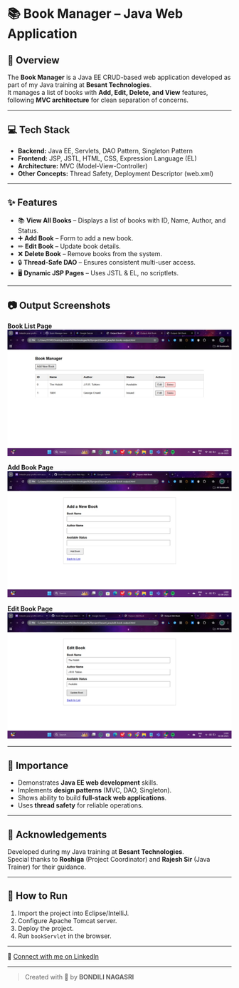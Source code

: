 # 📚 Book Manager – Java Web Application  

## 📌 Overview  
The **Book Manager** is a Java EE CRUD-based web application developed as part of my Java training at **Besant Technologies**.  
It manages a list of books with **Add, Edit, Delete, and View** features, following **MVC architecture** for clean separation of concerns.  

---

## 💻 Tech Stack  
- **Backend:** Java EE, Servlets, DAO Pattern, Singleton Pattern  
- **Frontend:** JSP, JSTL, HTML, CSS, Expression Language (EL)  
- **Architecture:** MVC (Model-View-Controller)  
- **Other Concepts:** Thread Safety, Deployment Descriptor (web.xml)  

---

## ✨ Features  
- 📚 **View All Books** – Displays a list of books with ID, Name, Author, and Status.  
- ➕ **Add Book** – Form to add a new book.  
- ✏ **Edit Book** – Update book details.  
- ❌ **Delete Book** – Remove books from the system.  
- 🔒 **Thread-Safe DAO** – Ensures consistent multi-user access.  
- 🖥 **Dynamic JSP Pages** – Uses JSTL & EL, no scriptlets.  

---

## 📷 Output Screenshots  

**Book List Page**
![Book List](Book%20List.jpg)

**Add Book Page**
![Add Book](Add%20Book.jpg)

**Edit Book Page**
![Edit Book](Edit%20Book.jpg)

---

## 🎯 Importance  
- Demonstrates **Java EE web development** skills.  
- Implements **design patterns** (MVC, DAO, Singleton).  
- Shows ability to build **full-stack web applications**.  
- Uses **thread safety** for reliable operations.  

---

## 🙏 Acknowledgements  
Developed during my Java training at **Besant Technologies**.  
Special thanks to **Roshiga** (Project Coordinator) and **Rajesh Sir** (Java Trainer) for their guidance.  

---

## 🚀 How to Run  
1. Import the project into Eclipse/IntelliJ.  
2. Configure Apache Tomcat server.  
3. Deploy the project.  
4. Run `bookServlet` in the browser.  

---

🔗 [Connect with me on LinkedIn](https://www.linkedin.com/in/nagasri-bondili-13959126a/)  

---

> Created with 💙 by **BONDILI NAGASRI**


